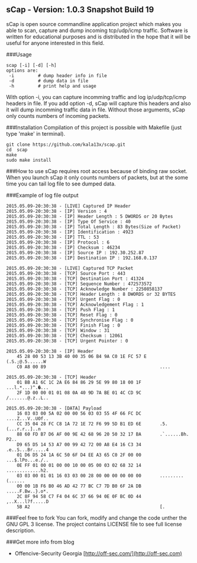 sCap - Version: 1.0.3 Snapshot Build 19
----

sCap is open source commandline application project which makes you able to scan, capture and dump incoming tcp/udp/icmp traffic. Software is written for educational purposes and is distributed in the hope that it will be useful for anyone interested in this field.

###Usage
```
scap [-i] [-d] [-h]
options are:
 -i         # dump header info in file
 -d         # dump data in file
 -h         # print help and usage
```

With option -i, you can capture incomming traffic and log ip/udp/tcp/icmp headers in file. If you add option -d, sCap will capture this headers and also it will dump incomming traffic data in file. Without those arguments, sCap only counts numbers of incoming packets.

###Installation
Compilation of this project is possible with Makefile (just type 'make' in terminal).
```
git clone https://github.com/kala13x/scap.git
cd  scap
make
sudo make install
```
###How to use
sCap requires root access because of binding raw socket. When you launch sCap it only counts numbers of packets, but at the some time you can tail log file to see dumped data. 

###Example of log file output
```
2015.05.09-20:30:38 - [LIVE] Captured IP Header
2015.05.09-20:30:38 - [IP] Version : 4
2015.05.09-20:30:38 - [IP] Header Length : 5 DWORDS or 20 Bytes
2015.05.09-20:30:38 - [IP] Type Of Service : 40
2015.05.09-20:30:38 - [IP] Total Length : 83 Bytes(Size of Packet)
2015.05.09-20:30:38 - [IP] Identification : 4923
2015.05.09-20:30:38 - [IP] TTL : 53
2015.05.09-20:30:38 - [IP] Protocol : 6
2015.05.09-20:30:38 - [IP] Checksum : 46234
2015.05.09-20:30:38 - [IP] Source IP : 192.30.252.87
2015.05.09-20:30:38 - [IP] Destination IP : 192.168.0.137

2015.05.09-20:30:38 - [LIVE] Captured TCP Packet
2015.05.09-20:30:38 - [TCP] Source Port : 443
2015.05.09-20:30:38 - [TCP] Destination Port : 41324
2015.05.09-20:30:38 - [TCP] Sequence Number : 472573572
2015.05.09-20:30:38 - [TCP] Acknowledge Number : 2250858137
2015.05.09-20:30:38 - [TCP] Header Length : 8 DWORDS or 32 BYTES
2015.05.09-20:30:38 - [TCP] Urgent Flag : 0
2015.05.09-20:30:38 - [TCP] Acknowledgement Flag : 1
2015.05.09-20:30:38 - [TCP] Push Flag : 1
2015.05.09-20:30:38 - [TCP] Reset Flag : 0
2015.05.09-20:30:38 - [TCP] Synchronise Flag : 0
2015.05.09-20:30:38 - [TCP] Finish Flag : 0
2015.05.09-20:30:38 - [TCP] Window : 31
2015.05.09-20:30:38 - [TCP] Checksum : 12061
2015.05.09-20:30:38 - [TCP] Urgent Pointer : 0

2015.05.09-20:30:38 - [IP] Header
    45 28 00 53 13 3B 40 00 35 06 B4 9A C0 1E FC 57 E     (.S.;@.5......W
    C0 A8 00 89                                           ....
    
2015.05.09-20:30:38 - [TCP] Header
    01 BB A1 6C 1C 2A E6 84 86 29 5E 99 80 18 00 1F       ...l.*...)^.�...
    2F 1D 00 00 01 01 08 0A 40 9D 7A BE 01 4C CD 9C       /.......@.z..L..

2015.05.09-20:30:38 - [DATA] Payload
    16 03 03 00 5A 02 00 00 56 03 03 55 4F 66 FC DC       ....Z...V..UOf..
    CC 35 04 28 FC C8 1A 72 1E 72 F6 99 5D B1 ED 6E       .5.(...r.r..]..n
    88 60 FD B7 D6 AF 00 9E 42 68 96 20 50 32 17 BA       .`......Bh. P2..
    D9 65 D5 14 53 A7 00 99 42 72 00 A8 E4 16 C3 34       .e..S...Br.....4
    01 D6 D5 24 1A 6C 50 6F D4 EE A3 65 C0 2F 00 00       ...$.lPo...e./..
    0E FF 01 00 01 00 00 10 00 05 00 03 02 68 32 14       .............h2.
    03 03 00 01 01 16 03 03 00 28 00 00 00 00 00 00       .........(......
    00 00 1B F6 B0 46 AD 42 77 BC C7 7D B0 6F 2A DB       .....F.Bw..}.o*.
    2C 8F 94 58 C7 F4 04 6C 37 66 94 0E 0F BC 0D 44       ,..X...l7f.....D
    5B A2                                                 [.
```

###Feel free to fork
You can fork, modify and change the code unther the GNU GPL 3 license. The project contains LICENSE file to see full license description.

###Get more info from blog
- Offencive-Security Georgia [http://off-sec.com/](http://off-sec.com)
